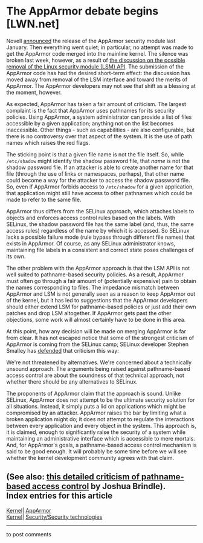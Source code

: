 # The AppArmor debate begins [LWN.net]

Novell [announced](http://lwn.net/Articles/166975/) the release of the AppArmor security module last January. Then everything went quiet; in particular, no attempt was made to get the AppArmor code merged into the mainline kernel. The silence was broken last week, however, as a result of [the discussion on the possible removal of the Linux security module (LSM) API](http://lwn.net/Articles/180194/). The submission of the AppArmor code has had the desired short-term effect: the discussion has moved away from removal of the LSM interface and toward the merits of AppArmor. The AppArmor developers may not see that shift as a blessing at the moment, however. 

As expected, AppArmor has taken a fair amount of criticism. The largest complaint is the fact that AppArmor uses pathnames for its security policies. Using AppArmor, a system administrator can provide a list of files accessible by a given application; anything not on the list becomes inaccessible. Other things - such as capabilities - are also configurable, but there is no controversy over that aspect of the system. It is the use of path names which raises the red flags. 

The sticking point is that a given file name is not the file itself. So, while `/etc/shadow` might identify the shadow password file, that _name_ is not the shadow password file. If an attacker is able to create another name for that file (through the use of links or namespaces, perhaps), that other name could become a way for the attacker to access the shadow password file. So, even if AppArmor forbids access to `/etc/shadow` for a given application, that application might still have access to other pathnames which could be made to refer to the same file. 

AppArmor thus differs from the SELinux approach, which attaches labels to objects and enforces access control rules based on the labels. With SELinux, the shadow password file has the same label (and, thus, the same access rules) regardless of the name by which it is accessed. So SELinux lacks a possible failure mode (rule bypass through different file names) that exists in AppArmor. Of course, as any SELinux administrator knows, maintaining file labels in a consistent and correct state poses challenges of its own. 

The other problem with the AppArmor approach is that the LSM API is not well suited to pathname-based security policies. As a result, AppArmor must often go through a fair amount of (potentially expensive) pain to obtain the names corresponding to files. The impedance mismatch between AppArmor and LSM is not generally seen as a reason to keep AppArmor out of the kernel, but it has led to suggestions that the AppArmor developers should either extend LSM for pathname-based policies or just add their own patches and drop LSM altogether. If AppArmor gets past the other objections, some work will almost certainly have to be done in this area. 

At this point, how any decision will be made on merging AppArmor is far from clear. It has not escaped notice that some of the strongest criticism of AppArmor is coming from the SELinux camp; SELinux developer Stephen Smalley has [defended](/Articles/181515/) that criticism this way: 

We're not threatened by alternatives. We're concerned about a technically unsound approach. The arguments being raised against pathname-based access control are about the soundness of that technical approach, not whether there should be any alternatives to SELinux. 

The proponents of AppArmor claim that the approach is sound. Unlike SELinux, AppArmor does not attempt to be the ultimate security solution for all situations. Instead, it simply puts a lid on applications which might be compromised by an attacker. AppArmor raises the bar by limiting what a broken application might do; it does not attempt to regulate the interactions between every application and every object in the system. This approach is, it is claimed, enough to significantly raise the security of a system while maintaining an administrative interface which is accessible to mere mortals. And, for AppArmor's goals, a pathname-based access control mechanism is said to be good enough. It will probably be some time before we will see whether the kernel development community agrees with that claim. 

(See also: [this detailed criticism of pathname-based access control](http://securityblog.org/brindle/2006/04/19/security-anti-pattern-path-based-access-control/) by Joshua Brindle).  
Index entries for this article  
---  
[Kernel](/Kernel/Index)| [AppArmor](/Kernel/Index#AppArmor)  
[Kernel](/Kernel/Index)| [Security/Security technologies](/Kernel/Index#Security-Security_technologies)  
  


* * *

to post comments 
